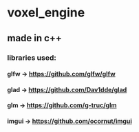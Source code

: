 # voxel_engine

## made in c++

### libraries used:

#### glfw -> https://github.com/glfw/glfw
#### glad -> https://github.com/Dav1dde/glad
#### glm -> https://github.com/g-truc/glm
#### imgui -> https://github.com/ocornut/imgui
